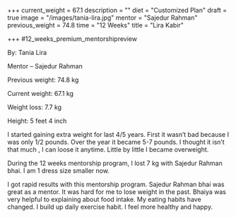+++
current_weight = 67.1
description = ""
diet = "Customized Plan"
draft = true
image = "/images/tania-lira.jpg"
mentor = "Sajedur Rahman"
previous_weight = 74.8
time = "12 Weeks"
title = "Lira Kabir"

+++
\#12_weeks_premium_mentorshipreview

By: Tania Lira

Mentor – Sajedur Rahman

Previous weight: 74.8 kg

Current weight: 67.1 kg

Weight loss: 7.7 kg

Height: 5 feet 4 inch

I started gaining extra weight for last 4/5 years. First it wasn’t bad because I was only 1/2 pounds. Over the year it became 5-7 pounds. I thought it isn’t that much , I can loose it anytime. Little by little I became overweight.

During the 12 weeks mentorship program, I lost 7 kg with Sajedur Rahman bhai. I am 1 dress size smaller now.

I got rapid results with this mentorship program. Sajedur Rahman bhai was great as a mentor. It was hard for me to lose weight in the past. Bhaiya was very helpful to explaining about food intake. My eating habits have changed. I build up daily exercise habit. I feel more healthy and happy.